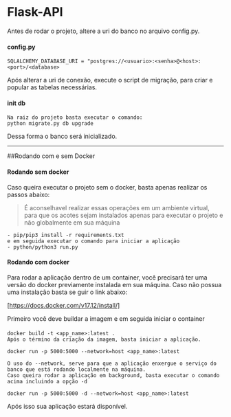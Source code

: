 # Flask-API

Antes de rodar o projeto, altere a uri do banco no arquivo config.py.

#### config.py
    SQLALCHEMY_DATABASE_URI = "postgres://<usuario>:<senha>@<host>:<port>/<database>
    
Após alterar a uri de conexão, execute o script de migração, para criar e popular as tabelas necessárias.

#### init db
    Na raiz do projeto basta executar o comando:
    python migrate.py db upgrade
Dessa forma o banco será inicializado.

---
##Rodando com e sem Docker

#### Rodando sem docker
Caso queira executar o projeto sem o docker, basta apenas realizar os passos abaixo:
> É aconselhavel realizar essas operações em um ambiente virtual, para que os acotes sejam instalados apenas para executar o projeto e não globalmente em sua máquina

    - pip/pip3 install -r requirements.txt
    e em seguida executar o comando para iniciar a aplicação
    - python/python3 run.py
    
#### Rodando com docker
Para rodar a aplicação dentro de um container, você precisará ter uma versão do docker previamente instalada em sua máquina.
Caso não possua uma instalação basta se guir o link abaixo:

[https://docs.docker.com/v17.12/install/]
     
Primeiro você deve buildar a imagem e em seguida iniciar o container
####
    docker build -t <app_name>:latest .
    Após o término da criação da imagem, basta iniciar a aplicação.
    
    docker run -p 5000:5000 --network=host <app_name>:latest
    
    O uso do --network, serve para que a aplicação enxergue o serviço do banco que está rodando localmente na máquina.
    Caso queira rodar a aplicação em background, basta executar o comando acima incluindo a opção -d
    
    docker run -p 5000:5000 -d --network=host <app_name>:latest
    
Após isso sua aplicação estará disponível.

